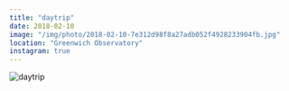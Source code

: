 ```yaml
---
title: "daytrip"
date: 2018-02-10
image: "/img/photo/2018-02-10-7e312d98f8a27adb052f4928233904fb.jpg"
location: "Greenwich Observatory"
instagram: true
---
```


![daytrip](/img/photo/2018-02-10-7e312d98f8a27adb052f4928233904fb.jpg)
